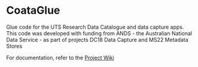 CoataGlue
=========

Glue code for the UTS Research Data Catalogue and data capture apps.
This code was developed with funding from ANDS - the Australian
National Data Service - as part of projects DC18 Data Capture and MS22
Metadata Stores

For documentation, refer to the [Project Wiki](https://github.com/spikelynch/CoataGlue/wiki)

